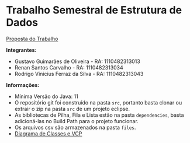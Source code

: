 # Trabalho Semestral de Estrutura de Dados
[Proposta do Trabalho](https://drive.google.com/file/d/1G4gFn1FQEp7eL1kK1OkgdWrCPYITMtOB/view)

**Integrantes:**  
- Gustavo Guimarães de Oliveira - RA: 1110482313013
- Renan Santos Carvalho - RA: 1110482313034
- Rodrigo Vinicius Ferraz da Silva - RA: 1110482313043

**Informações:**  
- Mínima Versão do Java: 11  
- O repositório git foi construído na pasta `src`, portanto basta clonar ou extrair o zip na pasta `src` de um projeto eclipse.  
- As bibliotecas de Pilha, Fila e Lista estão na pasta `dependencies`, basta adicioná-las no Build Path para o projeto funcionar.  
- Os arquivos csv são armazenados na pasta `files`.
- [Diagrama de Classes e VCP](https://drive.google.com/drive/folders/1MItBdZuGleP1FtIVN0o_9vNC-_yPD-_I)
